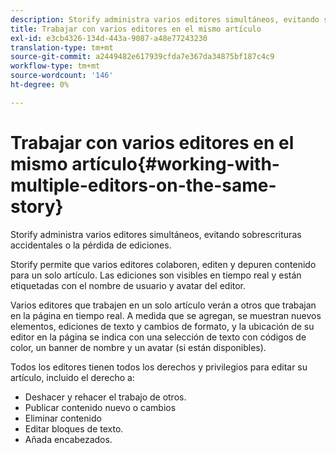 ```yaml
---
description: Storify administra varios editores simultáneos, evitando sobrescrituras accidentales o la pérdida de ediciones.
title: Trabajar con varios editores en el mismo artículo
exl-id: e3cb4326-134d-443a-9087-a48e77243230
translation-type: tm+mt
source-git-commit: a2449482e617939cfda7e367da34875bf187c4c9
workflow-type: tm+mt
source-wordcount: '146'
ht-degree: 0%

---
```


# Trabajar con varios editores en el mismo artículo{#working-with-multiple-editors-on-the-same-story}

Storify administra varios editores simultáneos, evitando sobrescrituras accidentales o la pérdida de ediciones.

Storify permite que varios editores colaboren, editen y depuren contenido para un solo artículo. Las ediciones son visibles en tiempo real y están etiquetadas con el nombre de usuario y avatar del editor.

Varios editores que trabajen en un solo artículo verán a otros que trabajan en la página en tiempo real. A medida que se agregan, se muestran nuevos elementos, ediciones de texto y cambios de formato, y la ubicación de su editor en la página se indica con una selección de texto con códigos de color, un banner de nombre y un avatar (si están disponibles).

Todos los editores tienen todos los derechos y privilegios para editar su artículo, incluido el derecho a:

* Deshacer y rehacer el trabajo de otros.
* Publicar contenido nuevo o cambios
* Eliminar contenido
* Editar bloques de texto.
* Añada encabezados.
